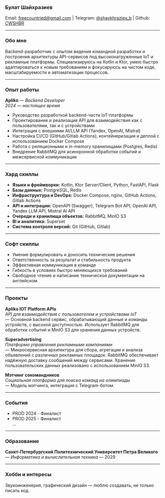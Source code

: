 ### **Булат Шайхразиев**

Email: freecountried@gmail.com | Telegram: [@shaykhraziev_b](https://t.me/shaykhraziev_b) | Github: [CWSHBR](https://github.com/CWSHBR)

---

### **Обо мне**

Backend-разработчик с опытом ведения командной разработки и построения архитектуры API-сервисов под высоконагруженные IoT и рекламные платформы. Специализируюсь на Kotlin и Ktor, умею быстро адаптироваться к новым требованиям и фокусируюсь на чистом коде, масштабируемости и автоматизации процессов.

---

### **Опыт работы**

**Apliko** — *Backend Developer*  
*2024 — настоящее время*

- Руководство разработкой backend-части IoT-платформы
- Проектирование и реализация API для взаимодействия как с пользователями, так и с устройствами
- Интеграция с внешними AI/LLM API (Yandex, OpenAI, Mistral)
- Настройка CI/CD (GitHub/Gitlab Actions), контейнеризация и деплой с использованием Docker Compose
- Работа с реляционными и in-memory хранилищами (Postgres, Redis)
- Внедрение RabbitMQ для асинхронной обработки событий и межсервисной коммуникации

---

### **Хард скиллы**

- **Языки и фреймворки:** Kotlin, Ktor Server/Client, Python, FastAPI, Flask
- **Базы данных:** PostgreSQL, Redis
- **Инфраструктура и DevOps:** Docker Compose, nginx, GitHub Actions, Gitlab Actions
- **API и интеграции:** OpenAPI (Swagger), Telegram Bot API, OpenAI API, Yandex LLM API, Mistral AI API
- **Очереди и хранилища объектов:** RabbitMQ, MinIO S3
- **BI и аналитика:** Superset
- **Система контроля версий:** Git (GitHub, Gitlab)

---

### **Софт скиллы**

- Умение формулировать и доносить технические решения
- Ответственность за результат и стабильность продукта
- Эффективная коммуникация в команде
- Гибкость в условиях быстро меняющихся требований
- Свободное чтение и написание технической документации на английском

---

### **Проекты**

**Apliko IOT Platform APIs**  
*API для взаимодействия с пользователем и устройствами IoT*  
— Основной backend сервис, обрабатывающий данные и команды устройств, с высокой доступностью. Использует RabbitMQ для обработки событий и MinIO S3 для хранения данных устройств.

**Superadvertising**  
*Платформа управления рекламными кампаниями*  
— Микросервисная архитектура для сбора, агрегации и анализа объявлений с различных рекламных площадок. RabbitMQ обеспечивает надёжную доставку сообщений между сервисами. Хранение пользовательских данных реализовано с использованием MinIO S3.

**Мэтчинг сокомандников**  
*Социальная платформа для поиска команд на олимпиады*  
— Модель мэтчинга, интеграция с Telegram-ботом. 

---
### События
- PROD 2024 - Финалист
- PROD 2025 - Финалист \
...

---
### Образование 

**Санкт-Петербургский Политехнический Университет Петра Великого** \
— *Информатика и вычислительная техника* — 2029

---

### **Хобби и интересы**

Звукоинженерия, графический дизайн — люблю создавать, не только писать код.
